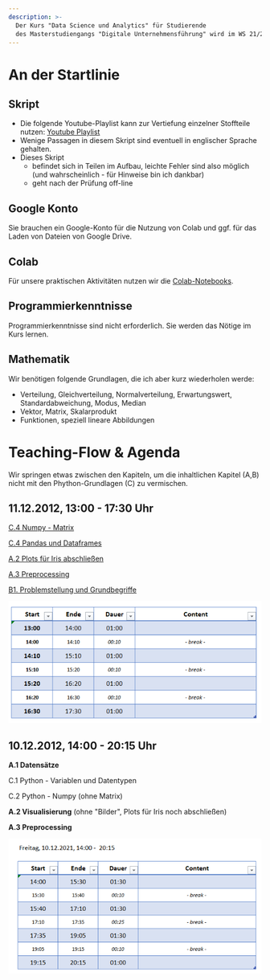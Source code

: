 ```yaml
---
description: >-
  Der Kurs "Data Science und Analytics" für Studierende
  des Masterstudiengangs "Digitale Unternehmensführung" wird im WS 21/22 von Prof. Dr. Dieter Greipl (HAW Landshut) gehalten.
---
```


# An der Startlinie 



## Skript

- Die folgende Youtube-Playlist kann zur Vertiefung einzelner Stoffteile nutzen: [Youtube Playlist](https://youtube.com/playlist?list=PLfGN40VwjduJPvtP9QUjC0rjM6-ePT9bg)
- Wenige Passagen in diesem Skript sind eventuell in englischer Sprache gehalten.
- Dieses Skript 
  - befindet sich in Teilen im Aufbau, leichte Fehler sind also möglich (und wahrscheinlich  - für Hinweise bin ich dankbar)
  - geht nach der Prüfung off-line



## Google Konto

Sie brauchen ein Google-Konto für die Nutzung von Colab und ggf. für das Laden von Dateien  von  Google Drive. 



## Colab

Für unsere praktischen Aktivitäten nutzen wir die [Colab-Notebooks](https://colab.research.google.com/). 



## Programmierkenntnisse

Programmierkenntnisse sind nicht erforderlich. Sie werden das Nötige  im Kurs lernen.



## Mathematik

Wir benötigen folgende Grundlagen, die ich aber kurz wiederholen werde:

- Verteilung, Gleichverteilung, Normalverteilung, Erwartungswert, Standardabweichung, Modus, Median
- Vektor, Matrix, Skalarprodukt
- Funktionen, speziell lineare Abbildungen



# Teaching-Flow & Agenda

Wir springen etwas zwischen den Kapiteln, um die inhaltlichen Kapitel (A,B) nicht mit den Phython-Grundlagen (C) zu vermischen.



## 11.12.2012, 13:00 - 17:30 Uhr

[C.4 Numpy - Matrix](https://the-technology-lab.gitbook.io/dsml-master-duf/S0aldZCOg4S1HudPOP87/py/numpy#matrix) 

[C.4 Pandas und Dataframes](https://the-technology-lab.gitbook.io/dsml-master-duf/S0aldZCOg4S1HudPOP87/py/pandas-und-dataframes)

[A.2 Plots für Iris abschließen](https://the-technology-lab.gitbook.io/dsml-master-duf/S0aldZCOg4S1HudPOP87/da/0a4_visualisierung#plots-fuer-iris)

[A.3 Preprocessing](https://the-technology-lab.gitbook.io/dsml-master-duf/S0aldZCOg4S1HudPOP87/da/0a3_preprocessing/4-datentransformation)

[B1. Problemstellung und Grundbegriffe](https://the-technology-lab.gitbook.io/dsml-master-duf/S0aldZCOg4S1HudPOP87/ml/0c_ml_grundbegriffe)



![image-20211211090727800](README.assets/image-20211211090727800.png)





## 10.12.2012, 14:00 -  20:15 Uhr

**A.1 Datensätze**

C.1 Python -  Variablen und Datentypen

C.2 Python - Numpy (ohne Matrix)

**A.2 Visualisierung** (ohne "Bilder", Plots für Iris noch abschließen)

**A.3 Preprocessing**

![image-20211210130419842](README.assets/image-20211210130419842.png)

